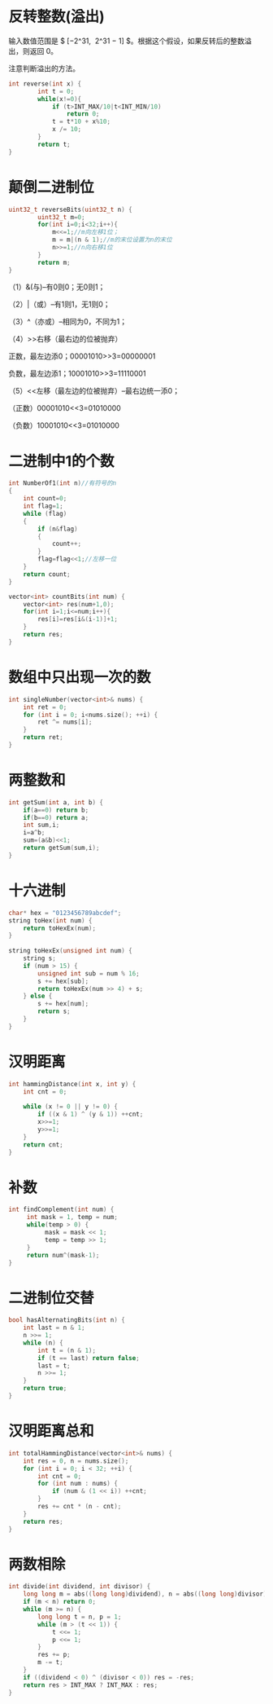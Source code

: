 # 反转整数(溢出)

输入数值范围是 $ [−2^31,  2^31 − 1] $。根据这个假设，如果反转后的整数溢出，则返回 0。

注意判断溢出的方法。

```cpp
int reverse(int x) {
        int t = 0;
        while(x!=0){
            if (t>INT_MAX/10|t<INT_MIN/10)
                return 0;
            t = t*10 + x%10;
            x /= 10;
        }
        return t;
}
```

# 颠倒二进制位

```cpp
uint32_t reverseBits(uint32_t n) {
        uint32_t m=0;
        for(int i=0;i<32;i++){
            m<<=1;//m向左移1位；
            m = m|(n & 1);//m的末位设置为n的末位
            n>>=1;//n向右移1位
        }
        return m;
}
```

（1）&(与)–有0则0；无0则1； 

（2）|（或）–有1则1，无1则0； 

（3）^（亦或）–相同为0，不同为1； 

（4）>>右移（最右边的位被抛弃） 

正数，最左边添0；00001010>>3=00000001 

负数，最左边添1；10001010>>3=11110001 

（5）<<左移（最左边的位被抛弃）–最右边统一添0； 

（正数）00001010<<3=01010000 

（负数）10001010<<3=01010000 

# 二进制中1的个数

```cpp
int NumberOf1(int n)//有符号的n
{
    int count=0;
    int flag=1;
    while (flag)
    {
        if (n&flag)
        {
            count++;
        }
        flag=flag<<1;//左移一位
    }  
    return count;
}
```

```cpp
vector<int> countBits(int num) {
    vector<int> res(num+1,0);
    for(int i=1;i<=num;i++){
        res[i]=res[i&(i-1)]+1;
    }
    return res; 
}
```
# 数组中只出现一次的数

```cpp
int singleNumber(vector<int>& nums) {
    int ret = 0;
    for (int i = 0; i<nums.size(); ++i) {
        ret ^= nums[i];
    }
    return ret;
}
```

# 两整数和

```cpp
int getSum(int a, int b) {
    if(a==0) return b;  
    if(b==0) return a;  
    int sum,i;  
    i=a^b;  
    sum=(a&b)<<1;  
    return getSum(sum,i);  
}
```
# 十六进制

```cpp
char* hex = "0123456789abcdef";  
string toHex(int num) {  
    return toHexEx(num);  
}  
  
string toHexEx(unsigned int num) {  
    string s;  
    if (num > 15) {  
        unsigned int sub = num % 16;  
        s += hex[sub];  
        return toHexEx(num >> 4) + s;  
    } else {  
        s += hex[num];  
        return s;  
    }  
} 
```
# 汉明距离

```cpp
int hammingDistance(int x, int y) {
    int cnt = 0;
    
    while (x != 0 || y != 0) {
        if ((x & 1) ^ (y & 1)) ++cnt;
        x>>=1;
        y>>=1;
    }
    return cnt;
}
```

# 补数

```cpp
int findComplement(int num) {
     int mask = 1, temp = num;
     while(temp > 0) {
          mask = mask << 1;
          temp = temp >> 1;
     }
     return num^(mask-1);
}
```

# 二进制位交替

```cpp
bool hasAlternatingBits(int n) {
    int last = n & 1;
    n >>= 1;
    while (n) {
        int t = (n & 1);
        if (t == last) return false;
        last = t;
        n >>= 1;
    }
    return true;
}
```

#  汉明距离总和

```cpp
int totalHammingDistance(vector<int>& nums) {
    int res = 0, n = nums.size();
    for (int i = 0; i < 32; ++i) {
        int cnt = 0;
        for (int num : nums) {
            if (num & (1 << i)) ++cnt;
        }
        res += cnt * (n - cnt);
    }
    return res;
}
```

# 两数相除

```cpp
int divide(int dividend, int divisor) {
    long long m = abs((long long)dividend), n = abs((long long)divisor), res = 0;
    if (m < n) return 0;    
    while (m >= n) {
        long long t = n, p = 1;
        while (m > (t << 1)) {
            t <<= 1;
            p <<= 1;
        }
        res += p;
        m -= t;
    }
    if ((dividend < 0) ^ (divisor < 0)) res = -res;
    return res > INT_MAX ? INT_MAX : res;
}
```